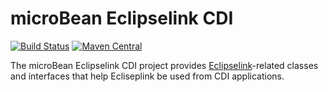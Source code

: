 # microBean Eclipselink CDI

[![Build Status](https://travis-ci.org/microbean/microbean-eclipselink-cdi.svg?branch=master)](https://travis-ci.org/microbean/microbean-eclipselink-cdi)
[![Maven Central](https://maven-badges.herokuapp.com/maven-central/org.microbean/microbean-eclipselink-cdi/badge.svg)](https://maven-badges.herokuapp.com/maven-central/org.microbean/microbean-eclipselink-cdi)

The microBean Eclipselink CDI project provides
[Eclipselink](https://www.eclipse.org/eclipselink/#jpa)-related
classes and interfaces that help Ecliseplink be used from CDI
applications.
